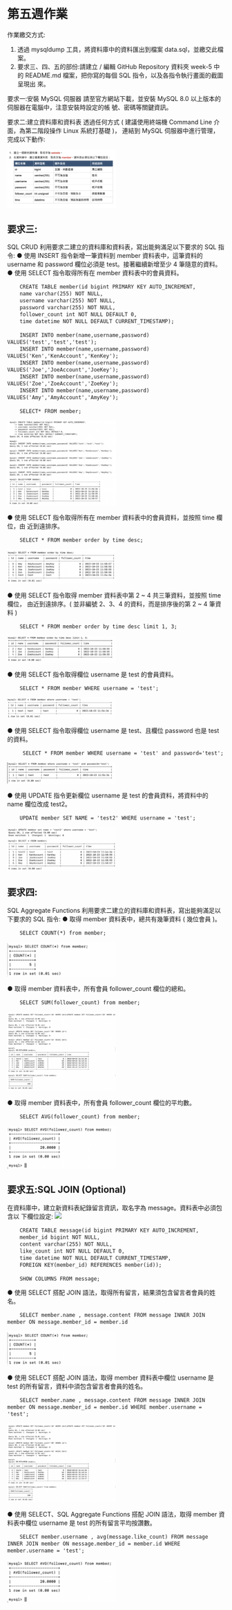 第五週作業
======
作業繳交方式:
1. 透過 mysqldump 工具，將資料庫中的資料匯出到檔案 data.sql，並繳交此檔案。
2. 要求三、四、五的部份:請建立 / 編輯 GitHub Repository 資料夾 week-5 中的
README.md 檔案，把你寫的每個 SQL 指令，以及各指令執行畫面的截圖呈現出 來。

要求一:安裝 MySQL 伺服器
請至官方網站下載，並安裝 MySQL 8.0 以上版本的伺服器在電腦中，注意安裝時設定的帳 號、密碼等關鍵資訊。

要求二:建立資料庫和資料表
透過任何方式 ( 建議使用終端機 Command Line 介面，為第二階段操作 Linux 系統打基礎 )， 連結到 MySQL 伺服器中進行管理，完成以下動作:

<img src="https://github.com/mo-guai/front-end-beginner/blob/main/week05/week05-img/Week05-2-0.png" width="50%">

要求三:
------
SQL CRUD 利用要求二建立的資料庫和資料表，寫出能夠滿足以下要求的 SQL 指令:
● 使用 INSERT 指令新增一筆資料到 member 資料表中，這筆資料的 username 和 password 欄位必須是 test。接著繼續新增至少 4 筆隨意的資料。
● 使用 SELECT 指令取得所有在 member 資料表中的會員資料。
        
        CREATE TABLE member(id bigint PRIMARY KEY AUTO_INCREMENT,
        name varchar(255) NOT NULL,
        username varchar(255) NOT NULL,
        password varchar(255) NOT NULL,
        follower_count int NOT NULL DEFAULT 0,
        time datetime NOT NULL DEFAULT CURRENT_TIMESTAMP);

        INSERT INTO member(name,username,password) VALUES('test','test','test');
        INSERT INTO member(name,username,password) VALUES('Ken','KenAccount','KenKey');
        INSERT INTO member(name,username,password) VALUES('Joe','JoeAccount','JoeKey');
        INSERT INTO member(name,username,password) VALUES('Zoe','ZoeAccount','ZoeKey');
        INSERT INTO member(name,username,password) VALUES('Amy','AmyAccount','AmyKey');

        SELECT* FROM member;
        
<img src="https://github.com/mo-guai/front-end-beginner/blob/main/week05/week05-img/Week05-3-1.png" width="50%">


● 使用 SELECT 指令取得所有在 member 資料表中的會員資料，並按照 time 欄位，由
近到遠排序。

        SELECT * FROM member order by time desc;
        
<img src="https://github.com/mo-guai/front-end-beginner/blob/main/week05/week05-img/Week05-3-2.png" width="50%">


● 使用 SELECT 指令取得 member 資料表中第 2 ~ 4 共三筆資料，並按照 time 欄位，
由近到遠排序。( 並非編號 2、3、4 的資料，而是排序後的第 2 ~ 4 筆資料 )

        SELECT * FROM member order by time desc limit 1, 3;
        
<img src="https://github.com/mo-guai/front-end-beginner/blob/main/week05/week05-img/Week05-3-3.png" width="50%">


● 使用 SELECT 指令取得欄位 username 是 test 的會員資料。

        SELECT * FROM member WHERE username = 'test';
        
<img src="https://github.com/mo-guai/front-end-beginner/blob/main/week05/week05-img/Week05-3-4.png" width="50%">

       
        
        
● 使用 SELECT 指令取得欄位 username 是 test、且欄位 password 也是 test 的資料。

         SELECT * FROM member WHERE username = 'test' and password='test';
         
<img src="https://github.com/mo-guai/front-end-beginner/blob/main/week05/week05-img/Week05-3-5.png" width="50%">


● 使用 UPDATE 指令更新欄位 username 是 test 的會員資料，將資料中的 name 欄位改成 test2。

        UPDATE member SET NAME = 'test2' WHERE username = 'test';
        
<img src="https://github.com/mo-guai/front-end-beginner/blob/main/week05/week05-img/Week05-3-6.png" width="50%">





要求四:
------
SQL Aggregate Functions 利用要求二建立的資料庫和資料表，寫出能夠滿足以下要求的 SQL 指令:
● 取得 member 資料表中，總共有幾筆資料 ( 幾位會員 )。

        SELECT COUNT(*) from member;

<img src="https://github.com/mo-guai/front-end-beginner/blob/main/week05/week05-img/Week05-4-1.png" width="50%">



● 取得 member 資料表中，所有會員 follower_count 欄位的總和。

        SELECT SUM(follower_count) from member;

<img src="https://github.com/mo-guai/front-end-beginner/blob/main/week05/week05-img/Week05-4-2.png" width="50%">



● 取得 member 資料表中，所有會員 follower_count 欄位的平均數。

        SELECT AVG(follower_count) from member;

<img src="https://github.com/mo-guai/front-end-beginner/blob/main/week05/week05-img/Week05-4-3.png" width="50%">


        

要求五:SQL JOIN (Optional)
------
在資料庫中，建立新資料表紀錄留言資訊，取名字為 message。資料表中必須包含以
下欄位設定:
<img src="https://github.com/mo-guai/front-end-beginner/blob/main/week05/week05-img/Week05-4-0.png" width="50%">

        CREATE TABLE message(id bigint PRIMARY KEY AUTO_INCREMENT,
        member_id bigint NOT NULL,
        content varchar(255) NOT NULL,
        like_count int NOT NULL DEFAULT 0,
        time datetime NOT NULL DEFAULT CURRENT_TIMESTAMP,
        FOREIGN KEY(member_id) REFERENCES member(id));
        
        SHOW COLUMNS FROM message;

● 使用 SELECT 搭配 JOIN 語法，取得所有留言，結果須包含留言者會員的姓名。

        SELECT member.name , message.content FROM message INNER JOIN member ON message.member_id = member.id
        

<img src="https://github.com/mo-guai/front-end-beginner/blob/main/week05/week05-img/Week05-4-1.png" width="50%">




● 使用 SELECT 搭配 JOIN 語法，取得 member 資料表中欄位 username 是 test 的所有留言，資料中須包含留言者會員的姓名。

        SELECT member.name , message.content FROM message INNER JOIN member ON message.member_id = member.id WHERE member.username = 'test';

<img src="https://github.com/mo-guai/front-end-beginner/blob/main/week05/week05-img/Week05-4-2.png" width="50%">
 

● 使用 SELECT、SQL Aggregate Functions 搭配 JOIN 語法，取得 member 資料表中欄位 username 是 test 的所有留言平均按讚數。

        SELECT member.username , avg(message.like_count) FROM message INNER JOIN member ON message.member_id = member.id WHERE member.username = 'test';

<img src="https://github.com/mo-guai/front-end-beginner/blob/main/week05/week05-img/Week05-4-3.png" width="50%">


